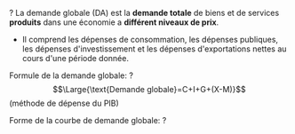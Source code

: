 ?
La demande globale (DA) est la **demande totale** de biens et de services **produits** dans une économie a **différent niveaux de prix**. 
- Il comprend les dépenses de consommation, les dépenses publiques, les dépenses d'investissement et les dépenses d'exportations nettes au cours d'une période donnée.

Formule de la demande globale:
?
$$\Large{\text{Demande globale}=C+I+G+(X-M)}$$
(méthode de dépense du PIB)

Forme de la courbe de demande globale:
?